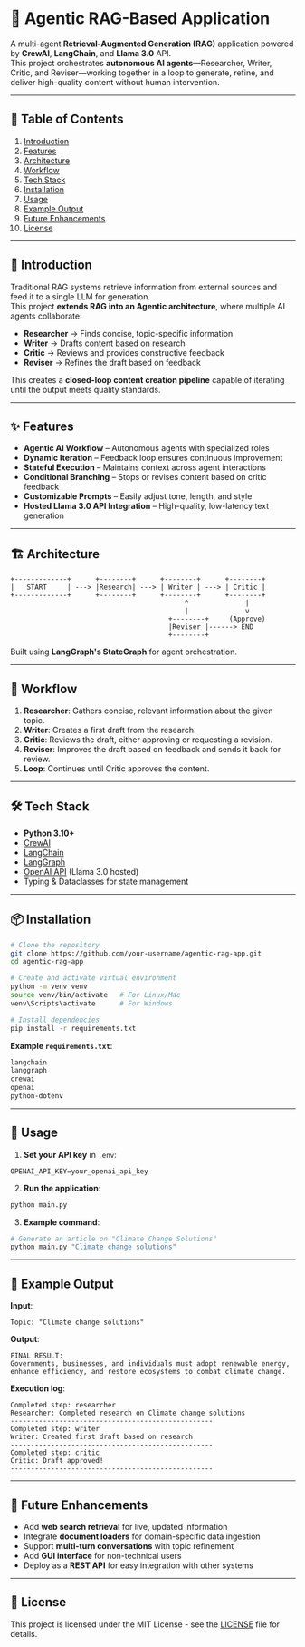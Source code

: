 # 🤖 Agentic RAG-Based Application

A multi-agent **Retrieval-Augmented Generation (RAG)** application powered by **CrewAI**, **LangChain**, and **Llama 3.0** API.  
This project orchestrates **autonomous AI agents**—Researcher, Writer, Critic, and Reviser—working together in a loop to generate, refine, and deliver high-quality content without human intervention.

---

## 📌 Table of Contents
1. [Introduction](#introduction)
2. [Features](#features)
3. [Architecture](#architecture)
4. [Workflow](#workflow)
5. [Tech Stack](#tech-stack)
6. [Installation](#installation)
7. [Usage](#usage)
8. [Example Output](#example-output)
9. [Future Enhancements](#future-enhancements)
10. [License](#license)

---

## 📖 Introduction
Traditional RAG systems retrieve information from external sources and feed it to a single LLM for generation.  
This project **extends RAG into an Agentic architecture**, where multiple AI agents collaborate:

- **Researcher** → Finds concise, topic-specific information  
- **Writer** → Drafts content based on research  
- **Critic** → Reviews and provides constructive feedback  
- **Reviser** → Refines the draft based on feedback  

This creates a **closed-loop content creation pipeline** capable of iterating until the output meets quality standards.

---

## ✨ Features
- **Agentic AI Workflow** – Autonomous agents with specialized roles
- **Dynamic Iteration** – Feedback loop ensures continuous improvement
- **Stateful Execution** – Maintains context across agent interactions
- **Conditional Branching** – Stops or revises content based on critic feedback
- **Customizable Prompts** – Easily adjust tone, length, and style
- **Hosted Llama 3.0 API Integration** – High-quality, low-latency text generation

---

## 🏗 Architecture
```plaintext
+-------------+      +--------+      +--------+      +--------+
|   START     | ---> |Research| ---> | Writer | ---> | Critic |
+-------------+      +--------+      +--------+      +--------+
                                           ^              |
                                           |              v
                                       +--------+     (Approve)
                                       |Reviser |------> END
                                       +--------+
````

Built using **LangGraph's StateGraph** for agent orchestration.

---

## 🔄 Workflow

1. **Researcher**: Gathers concise, relevant information about the given topic.
2. **Writer**: Creates a first draft from the research.
3. **Critic**: Reviews the draft, either approving or requesting a revision.
4. **Reviser**: Improves the draft based on feedback and sends it back for review.
5. **Loop**: Continues until Critic approves the content.

---

## 🛠 Tech Stack

* **Python 3.10+**
* [CrewAI](https://github.com/joaomdmoura/crewAI)
* [LangChain](https://www.langchain.com/)
* [LangGraph](https://github.com/langchain-ai/langgraph)
* [OpenAI API](https://platform.openai.com/) (Llama 3.0 hosted)
* Typing & Dataclasses for state management

---

## 📦 Installation

```bash
# Clone the repository
git clone https://github.com/your-username/agentic-rag-app.git
cd agentic-rag-app

# Create and activate virtual environment
python -m venv venv
source venv/bin/activate   # For Linux/Mac
venv\Scripts\activate      # For Windows

# Install dependencies
pip install -r requirements.txt
```

**Example `requirements.txt`**:

```txt
langchain
langgraph
crewai
openai
python-dotenv
```

---

## 🚀 Usage

1. **Set your API key** in `.env`:

```env
OPENAI_API_KEY=your_openai_api_key
```

2. **Run the application**:

```bash
python main.py
```

3. **Example command**:

```bash
# Generate an article on "Climate Change Solutions"
python main.py "Climate change solutions"
```

---

## 📝 Example Output

**Input**:

```
Topic: "Climate change solutions"
```

**Output**:

```
FINAL RESULT:
Governments, businesses, and individuals must adopt renewable energy, enhance efficiency, and restore ecosystems to combat climate change.
```

**Execution log**:

```
Completed step: researcher
Researcher: Completed research on Climate change solutions
--------------------------------------------------
Completed step: writer
Writer: Created first draft based on research
--------------------------------------------------
Completed step: critic
Critic: Draft approved!
--------------------------------------------------
```

---

## 🔮 Future Enhancements

* Add **web search retrieval** for live, updated information
* Integrate **document loaders** for domain-specific data ingestion
* Support **multi-turn conversations** with topic refinement
* Add **GUI interface** for non-technical users
* Deploy as a **REST API** for easy integration with other systems

---

## 📜 License

This project is licensed under the MIT License - see the [LICENSE](LICENSE) file for details.

```
